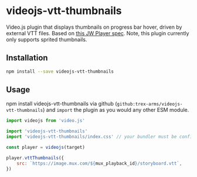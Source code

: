 # videojs-vtt-thumbnails

Video.js plugin that displays thumbnails on progress bar hover, driven by external VTT files.  Based on [this JW Player spec](https://support.jwplayer.com/customer/portal/articles/1407439-adding-preview-thumbnails). Note, this plugin currently only supports sprited thumbnails.

## Installation

```sh
npm install --save videojs-vtt-thumbnails
```

## Usage

npm install videojs-vtt-thumbnails via github (`github:trex-arms/videojs-vtt-thumbnails`) and `import` the plugin as you would any other ESM module.

```js
import videojs from 'video.js'

import 'videojs-vtt-thumbnails'
import 'videojs-vtt-thumbnails/index.css' // your bundler must be configured to handle this

const player = videojs(target)

player.vttThumbnails({
	src: `https://image.mux.com/${mux_playback_id}/storyboard.vtt`,
})
```
